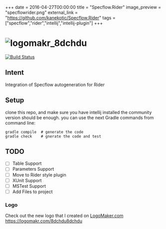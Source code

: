 +++
date = 2016-04-27T00:00:00
title = "Specflow.Rider"
image_preview = "specflowrider.png"
external_link = "https://github.com/kanekotic/Specflow.Rider"
tags = ["specflow","rider","intellij","intellij-plugin"]
+++
# ![logomakr_8dchdu](https://user-images.githubusercontent.com/3071208/29508416-bf674688-8654-11e7-8c90-5472529cd9aa.png)
[![Build Status](https://travis-ci.org/kanekotic/Specflow.Rider.svg?branch=master)](https://travis-ci.org/kanekotic/Specflow.Rider)
## Intent

Integration of Specflow autogeneration for Rider

## Setup

clone this repo, and make sure you have intellij installed the community version should be enough. you can use the next Gradle commands from command line:

```
gradle compile  # generate the code
gradle check    # gnerate the code and test
```

## TODO

- [ ] Table Support
- [ ] Parameters Support
- [ ] Move to Rider style plugin
- [ ] XUnit Support
- [ ] MSTest Support
- [ ] Add Files to project

### Logo

 Check out the new logo that I created on <a href="http://logomakr.com" title="Logo Maker">LogoMaker.com</a> https://logomakr.com/8dchdu8dchdu
